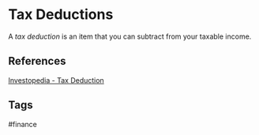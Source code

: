 # Tax Deductions

A *tax deduction* is an item that you can subtract from your taxable income.

## References
[Investopedia - Tax Deduction](https://www.investopedia.com/terms/t/tax-deduction.asp)

## Tags
#finance
